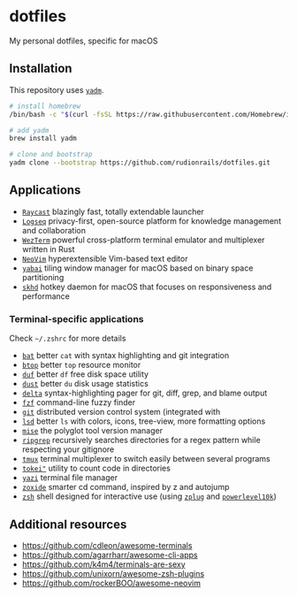 # dotfiles

My personal dotfiles, specific for macOS

## Installation

This repository uses [`yadm`](https://yadm.io).

```sh
# install homebrew
/bin/bash -c "$(curl -fsSL https://raw.githubusercontent.com/Homebrew/install/HEAD/install.sh)"

# add yadm
brew install yadm

# clone and bootstrap
yadm clone --bootstrap https://github.com/rudionrails/dotfiles.git
```

## Applications

- [`Raycast`](https://www.raycast.com/) blazingly fast, totally extendable launcher
- [`Logseq`](https://logseq.com/) privacy-first, open-source platform for knowledge management and collaboration
- [`WezTerm`](https://wezfurlong.org/wezterm/) powerful cross-platform terminal emulator and multiplexer written in Rust
- [`NeoVim`](https://neovim.io/) hyperextensible Vim-based text editor
- [`yabai`](https://github.com/koekeishiya/yabai) tiling window manager for macOS based on binary space partitioning
- [`skhd`](https://github.com/koekeishiya/skhd) hotkey daemon for macOS that focuses on responsiveness and performance

### Terminal-specific applications

Check `~/.zshrc` for more details

- [`bat`](https://github.com/sharkdp/bat) better `cat` with syntax highlighting and git integration
- [`btop`](https://github.com/aristocratos/btop) better `top` resource monitor
- [`duf`](https://github.com/muesli/duf) better `df` free disk space utility
- [`dust`](https://github.com/bootandy/dust) better `du` disk usage statistics
- [`delta`](https://github.com/dandavison/delta) syntax-highlighting pager for git, diff, grep, and blame output
- [`fzf`](https://junegunn.github.io/fzf/) command-line fuzzy finder
- [`git`](https://git-scm.com/) distributed version control system (integrated with
- [`lsd`](https://github.com/lsd-rs/lsd) better `ls` with colors, icons, tree-view, more formatting options
- [`mise`](https://mise.jdx.dev/) the polyglot tool version manager
- [`ripgrep`](https://github.com/BurntSushi/ripgrep) recursively searches directories for a regex pattern while respecting your gitignore
- [`tmux`](https://github.com/tmux/tmux/wiki) terminal multiplexer to switch easily between several programs
- [`tokei"`](https://docs.rs/tokei/latest/tokei/) utility to count code in directories
- [`yazi`](https://github.com/sxyazi/yazi) terminal file manager
- [`zoxide`](https://github.com/ajeetdsouza/zoxide) smarter cd command, inspired by z and autojump
- [`zsh`](https://www.zsh.org/) shell designed for interactive use (using [`zplug`](https://github.com/zplug/zplug) and [`powerlevel10k`](https://github.com/romkatv/powerlevel10k))

## Additional resources

- https://github.com/cdleon/awesome-terminals
- https://github.com/agarrharr/awesome-cli-apps
- https://github.com/k4m4/terminals-are-sexy
- https://github.com/unixorn/awesome-zsh-plugins
- https://github.com/rockerBOO/awesome-neovim
